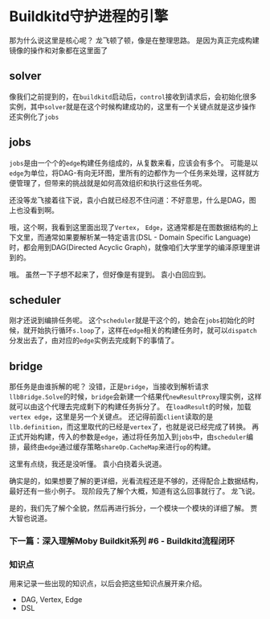 # Buildkitd守护进程的引擎

那为什么说这里是核心呢？
龙飞顿了顿，像是在整理思路。
是因为真正完成构建镜像的操作和对象都在这里面了

## solver
像我们之前提到的，在`buildkitd`启动后，`control`接收到请求后，会初始化很多实例，其中`solver`就是在这个时候构建成功的，这里有一个关键点就是这步操作还实例化了`jobs`

## jobs
`jobs`是由一个个的`edge`构建任务组成的，从复数来看，应该会有多个。
可能是以`edge`为单位，将DAG-有向无环图，里所有的边都作为一个任务来处理，这样就方便管理了，但带来的挑战就是如何高效组织和执行这些任务呢。

还没等龙飞接着往下说，袁小白就已经忍不住问道：不好意思，什么是DAG，图上也没看到啊。

哦，这个啊，我看到这里面出现了`Vertex`， `Edge`，这通常都是在图数据结构的上下文里，而通常如果要解析某一特定语言(DSL - Domain Specific Language)时，都会用到DAG(Directed Acyclic Graph)，就像咱们大学里学的编泽原理里讲到的。

哦。
虽然一下子想不起来了，但好像是有提到。
袁小白回应到。

## scheduler
刚才还说到编排任务呢。
这个`scheduler`就是干这个的，她会在`jobs`初始化的时候，就开始执行循环`s.loop`了，这样在`edge`相关的构建任务时，就可以`dispatch`分发出去了，由对应的`edge`实例去完成剩下的事情了。

## bridge
那任务是由谁拆解的呢？
没错，正是`bridge`，当接收到解析请求`llbBridge.Solve`的时候，`bridge`会新建一个结果代`newResultProxy`理实例，这样就可以由这个代理去完成剩下的构建任务拆分了。
在`loadResult`的时候，加载`vertex edge`，这里是另一个关键点。
还记得前面`client`读取的是`llb.definition`，而这里取代的已经是`vertex`了，也就是说已经完成了转换。
再正式开始构建，传入的参数是`edge`，通过将任务加入到`jobs`中，由`scheduler`编排，最终由`edge`通过缓存策略`shareOp.CacheMap`来进行`op`的构建。

这里有点绕，我还是没听懂。
袁小白挠着头说道。

确实是的，如果想要了解的更详细，光看流程还是不够的，还得配合上数据结构，最好还有一些小例子。
现阶段先了解个大概，知道有这么回事就行了。
龙飞说。

是的，我们先了解个全貌，然后再进行拆分，一个模块一个模块的详细了解。
贾大智也说道。

### 下一篇：深入理解Moby Buildkit系列 #6 - Buildkitd流程闭环

### 知识点
用来记录一些出现的知识点，以后会把这些知识点展开来介绍。

* DAG, Vertex, Edge
* DSL

